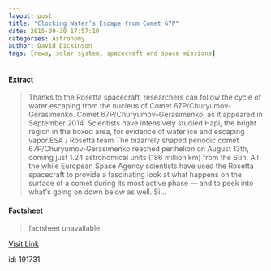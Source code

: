 ```yaml
---
layout: post
title: "Clocking Water’s Escape from Comet 67P"
date: 2015-09-30 17:57:10
categories: Astronomy
author: David Dickinson
tags: [news, solar system, spacecraft and space missions]
---
```



#### Extract
>Thanks to the Rosetta spacecraft, researchers can follow the cycle of water escaping from the nucleus of Comet 67P/Churyumov-Gerasimenko. Comet 67P/Churyumov–Gerasimenko, as it appeared in September 2014. Scientists have intensively studied Hapi, the bright region in the boxed area, for evidence of water ice and escaping vapor.ESA / Rosetta team The bizarrely shaped periodic comet 67P/Churyumov-Gerasimenko reached perihelion on August 13th, coming just 1.24 astronomical units (186 million km) from the Sun. All the while European Space Agency scientists have used the Rosetta spacecraft to provide a fascinating look at what happens on the surface of a comet during its most active phase — and to peek into what's going on down below as well. Si...

#### Factsheet
>factsheet unavailable

[Visit Link](http://www.skyandtelescope.com/astronomy-news/rosetta-water-escaping-from-comet-67p-093020155/)

id:  191731


